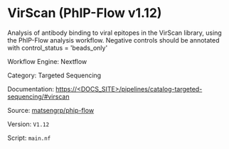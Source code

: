 # VirScan (PhIP-Flow v1.12)

Analysis of antibody binding to viral epitopes in the VirScan library, using the PhIP-Flow analysis workflow.
Negative controls should be annotated with control_status = 'beads_only'


Workflow Engine: Nextflow


Category: Targeted Sequencing


Documentation: [https://<DOCS_SITE>/pipelines/catalog-targeted-sequencing/#virscan](https://<DOCS_SITE>/pipelines/catalog-targeted-sequencing/#virscan)


Source: [matsengrp/phip-flow](matsengrp/phip-flow)


Version: `V1.12`


Script: `main.nf`
